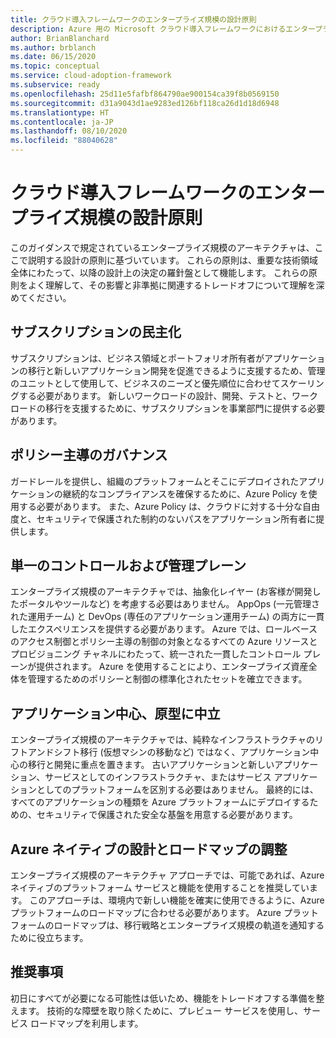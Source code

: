 ```yaml
---
title: クラウド導入フレームワークのエンタープライズ規模の設計原則
description: Azure 用の Microsoft クラウド導入フレームワークにおけるエンタープライズ規模の設計の原則について説明します。
author: BrianBlanchard
ms.author: brblanch
ms.date: 06/15/2020
ms.topic: conceptual
ms.service: cloud-adoption-framework
ms.subservice: ready
ms.openlocfilehash: 25d11e5fafbf864790ae900154ca39f8b0569150
ms.sourcegitcommit: d31a9043d1ae9283ed126bf118ca26d1d18d6948
ms.translationtype: HT
ms.contentlocale: ja-JP
ms.lasthandoff: 08/10/2020
ms.locfileid: "88040628"
---
```

# <a name="cloud-adoption-framework-enterprise-scale-design-principles"></a>クラウド導入フレームワークのエンタープライズ規模の設計原則

このガイダンスで規定されているエンタープライズ規模のアーキテクチャは、ここで説明する設計の原則に基づいています。 これらの原則は、重要な技術領域全体にわたって、以降の設計上の決定の羅針盤として機能します。 これらの原則をよく理解して、その影響と非準拠に関連するトレードオフについて理解を深めてください。

## <a name="subscription-democratization"></a>サブスクリプションの民主化

サブスクリプションは、ビジネス領域とポートフォリオ所有者がアプリケーションの移行と新しいアプリケーション開発を促進できるように支援するため、管理のユニットとして使用して、ビジネスのニーズと優先順位に合わせてスケーリングする必要があります。 新しいワークロードの設計、開発、テストと、ワークロードの移行を支援するために、サブスクリプションを事業部門に提供する必要があります。

## <a name="policy-driven-governance"></a>ポリシー主導のガバナンス

ガードレールを提供し、組織のプラットフォームとそこにデプロイされたアプリケーションの継続的なコンプライアンスを確保するために、Azure Policy を使用する必要があります。 また、Azure Policy は、クラウドに対する十分な自由度と、セキュリティで保護された制約のないパスをアプリケーション所有者に提供します。

## <a name="single-control-and-management-plane"></a>単一のコントロールおよび管理プレーン

<!-- cSpell:ignore AppOps -->

エンタープライズ規模のアーキテクチャでは、抽象化レイヤー (お客様が開発したポータルやツールなど) を考慮する必要はありません。 AppOps (一元管理された運用チーム) と DevOps (専任のアプリケーション運用チーム) の両方に一貫したエクスペリエンスを提供する必要があります。 Azure では、ロールベースのアクセス制御とポリシー主導の制御の対象となるすべての Azure リソースとプロビジョニング チャネルにわたって、統一された一貫したコントロール プレーンが提供されます。 Azure を使用することにより、エンタープライズ資産全体を管理するためのポリシーと制御の標準化されたセットを確立できます。

## <a name="application-centric-and-archetype-neutral"></a>アプリケーション中心、原型に中立

エンタープライズ規模のアーキテクチャでは、純粋なインフラストラクチャのリフトアンドシフト移行 (仮想マシンの移動など) ではなく、アプリケーション中心の移行と開発に重点を置きます。 古いアプリケーションと新しいアプリケーション、サービスとしてのインフラストラクチャ、またはサービス アプリケーションとしてのプラットフォームを区別する必要はありません。 最終的には、すべてのアプリケーションの種類を Azure プラットフォームにデプロイするための、セキュリティで保護された安全な基盤を用意する必要があります。

## <a name="align-azure-native-design-and-roadmaps"></a>Azure ネイティブの設計とロードマップの調整

エンタープライズ規模のアーキテクチャ アプローチでは、可能であれば、Azure ネイティブのプラットフォーム サービスと機能を使用することを推奨しています。 このアプローチは、環境内で新しい機能を確実に使用できるように、Azure プラットフォームのロードマップに合わせる必要があります。 Azure プラットフォームのロードマップは、移行戦略とエンタープライズ規模の軌道を通知するために役立ちます。

## <a name="recommendations"></a>推奨事項

初日にすべてが必要になる可能性は低いため、機能をトレードオフする準備を整えます。 技術的な障壁を取り除くために、プレビュー サービスを使用し、サービス ロードマップを利用します。
